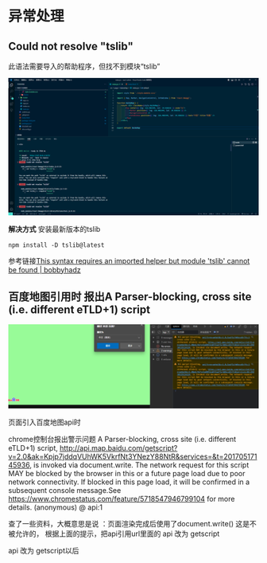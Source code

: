 # 异常处理

## Could not resolve "tslib"

此语法需要导入的帮助程序，但找不到模块“tslib”

![](附件/报错处理.png)

**解决方式** 安装最新版本的tslib

```
npm install -D tslib@latest
```

参考链接[This syntax requires an imported helper but module 'tslib' cannot be found | bobbyhadz](https://bobbyhadz.com/blog/typescript-syntax-requires-imported-helper-but-module-tslib-cannot#:~:text=If%20you%20aren't%20trying%20to%20use%20tslib%20helper,files%2C%20re-run%20npm%20install%20and%20restart%20your%20IDE.)

## 百度地图引用时 报出A Parser-blocking, cross site (i.e. different eTLD+1) script

![](附件/报错处理-1.png)

页面引入百度地图api时

chrome控制台报出警示问题 A Parser-blocking, cross site (i.e. different eTLD+1) script, http://api.map.baidu.com/getscript?v=2.0&ak=Kpjp7jddqVUhWK5VkrfNt3YNezY88NtR&services=&t=20170517145936, is invoked via document.write. The network request for this script MAY be blocked by the browser in this or a future page load due to poor network connectivity. If blocked in this page load, it will be confirmed in a subsequent console message.See https://www.chromestatus.com/feature/5718547946799104 for more details. (anonymous) @ api:1

查了一些资料，大概意思是说 ：页面渲染完成后使用了document.write()
这是不被允许的，
根据上面的提示，把api引用url里面的 api 改为 getscript

<script src="http://api.map.baidu.com/api?v=2.0&ak=你申请的ak"></script>

api 改为 getscript以后

<script src="http://api.map.baidu.com/getscript?v=2.0&ak=你申请的ak"></script>